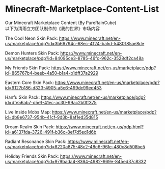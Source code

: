 # Minecraft-Marketplace-Content-List
Our Minecraft Marketplace Content (By PureRainCube)   
以下为清雨立方团队制作的《我的世界》市场内容    

The Cool Neon Skin Pack: https://www.minecraft.net/en-us/marketplace/pdp?id=3b66794c-68ec-4124-ba5d-5480185ae8de  

Demon Hunters Skin Pack: https://www.minecraft.net/en-us/marketplace/pdp?id=84095ce3-8785-46fc-962c-3528df2ca48a  

My Friends Skin Pack: https://www.minecraft.net/en-us/marketplace/pdp?id=865767b4-beeb-4a50-b1a4-b1dff37a2929  

Eastern Core Skin Pack: https://www.minecraft.net/en-us/marketplace/pdp?id=9127b186-d323-4905-a5c6-499dc99ed453  

Hanfu Skin Pack: https://www.minecraft.net/en-us/marketplace/pdp?id=dfe56ab7-d5e1-41ec-ac30-99ac2b0ff375  

Live Inside Mobs Map: https://www.minecraft.net/en-us/marketplace/pdp?id=db8e6737-954b-41cf-9d3b-8af1ed35d815 
 
Dream Realm Skin Pack: https://www.minecraft.net/en-us/pdp.html?id=a6137fda-3726-491f-b36c-8ef7d5ed1d6b  

Radiant Resonance Skin Pack:  https://www.minecraft.net/en-us/marketplace/pdp?id=8220a875-48c2-48c6-96fe-480c8d508be5  

Holiday Friends Skin Pack: https://www.minecraft.net/en-us/marketplace/pdp?id=979bada4-8364-4982-969e-845ed37c8332  
